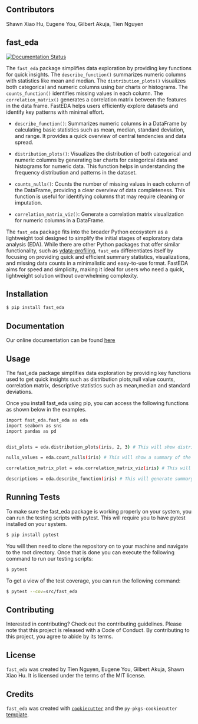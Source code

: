 ## Contributors 

Shawn Xiao Hu, Eugene You, Gilbert Akuja,  Tien Nguyen

## fast_eda

[![Documentation Status](https://readthedocs.org/projects/fast-eda/badge/?version=latest)](https://fast-eda.readthedocs.io/en/latest/?badge=latest)

The `fast_eda` package simplifies data exploration by providing key functions for quick insights. The `describe_function()` summarizes numeric columns with statistics like mean and median. The `distribution_plots()` visualizes both categorical and numeric columns using bar charts or histograms. The `counts_function()` identifies missing values in each column. The `correlation_matrix()` generates a correlation matrix between the features in the data frame. FastEDA helps users efficiently explore datasets and identify key patterns with minimal effort. 

- `describe_function()`:
Summarizes numeric columns in a DataFrame by calculating basic statistics such as mean, median, standard deviation, and range. It provides a quick overview of central tendencies and data spread.

- `distribution_plots()`:
Visualizes the distribution of both categorical and numeric columns by generating bar charts for categorical data and histograms for numeric data. This function helps in understanding the frequency distribution and patterns in the dataset.

- `counts_nulls()`:
Counts the number of missing values in each column of the DataFrame, providing a clear overview of data completeness. This function is useful for identifying columns that may require cleaning or imputation.

- `correlation_matrix_viz()`:
Generate a correlation matrix visualization for numeric columns in a DataFrame.

The `fast_eda` package fits into the broader Python ecosystem as a lightweight tool designed to simplify the initial stages of exploratory data analysis (EDA). While there are other Python packages that offer similar functionality, such as [ydata-profiling](https://github.com/ydataai/ydata-profiling), `fast_eda` differentiates itself by focusing on providing quick and efficient summary statistics, visualizations, and missing data counts in a minimalistic and easy-to-use format. FastEDA aims for speed and simplicity, making it ideal for users who need a quick, lightweight solution without overwhelming complexity.

## Installation

```bash
$ pip install fast_eda
```
## Documentation 

Our online documentation can be found [here](https://fast-eda.readthedocs.io/en/latest/?badge=latest)
## Usage

The fast_eda package simplifies data exploration by providing key functions used to get quick insights such as
distribution plots,null value counts, correlation matrix, descriptive statistics such as mean,median and standard deviations. 

Once you install fast_eda using pip, you can access the following functions as shown below in the examples.

``` bash
import fast_eda.fast_eda as eda 
import seaborn as sns 
import pandas as pd 


dist_plots = eda.distribution_plots(iris, 2, 3) # This will show distribution plots of the given dataset 

nulls_values = eda.count_nulls(iris) # This will show a summary of the number of null values in each rows 

correlation_matrix_plot = eda.correlation_matrix_viz(iris) # This will generate the correlation matrix for numeric columns

descriptions = eda.describe_function(iris) # This will generate summary statistics such as mean, medain and standard deviations 

```

## Running Tests
To make sure the fast_eda package is working properly on your system, you can run the testing scripts with pytest. This will require you to have pytest installed on your system.

```bash
$ pip install pytest
```

You will then need to clone the repository on to your machine and navigate to the root directory. Once that is done you can execute the following command to run our testing scripts:

```bash
$ pytest
```

To get a view of the test coverage, you can run the following command:

```bash
$ pytest --cov=src/fast_eda
```

## Contributing

Interested in contributing? Check out the contributing guidelines. Please note that this project is released with a Code of Conduct. By contributing to this project, you agree to abide by its terms.

## License

`fast_eda` was created by Tien Nguyen, Eugene You, Gilbert Akuja, Shawn Xiao Hu. It is licensed under the terms of the MIT license.

## Credits

`fast_eda` was created with [`cookiecutter`](https://cookiecutter.readthedocs.io/en/latest/) and the `py-pkgs-cookiecutter` [template](https://github.com/py-pkgs/py-pkgs-cookiecutter).
